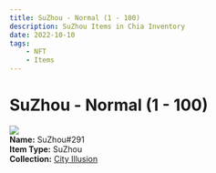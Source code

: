 ```yaml
---
title: SuZhou - Normal (1 - 100)
description: SuZhou Items in Chia Inventory
date: 2022-10-10
tags:
    - NFT
    - Items
---
```


# SuZhou - Normal (1 - 100)
<div class="item_thumbnail">
<img loading="lazy" src="https://pqezszx4i3jlmugggkfwnnmz6f23wzrfr2idufw272vz43wq.arweave.net/fAmZZvxG0r-ZQxjKLZrWZ8XW7ZiWOkDoW2v6r-nm7Q0"><br/>
<div><strong>Name:</strong> SuZhou#291</div>
<div><strong>Item Type:</strong> SuZhou</div>
<div><strong>Collection:</strong> <a href="https://www.spacescan.io/xch/nft/collection/col1lend2dcn558km4wcwta4xnkfv3xpcmlp9kyt0m909emvfxechlyqdl5ndg">City Illusion</a></div>
</div>

